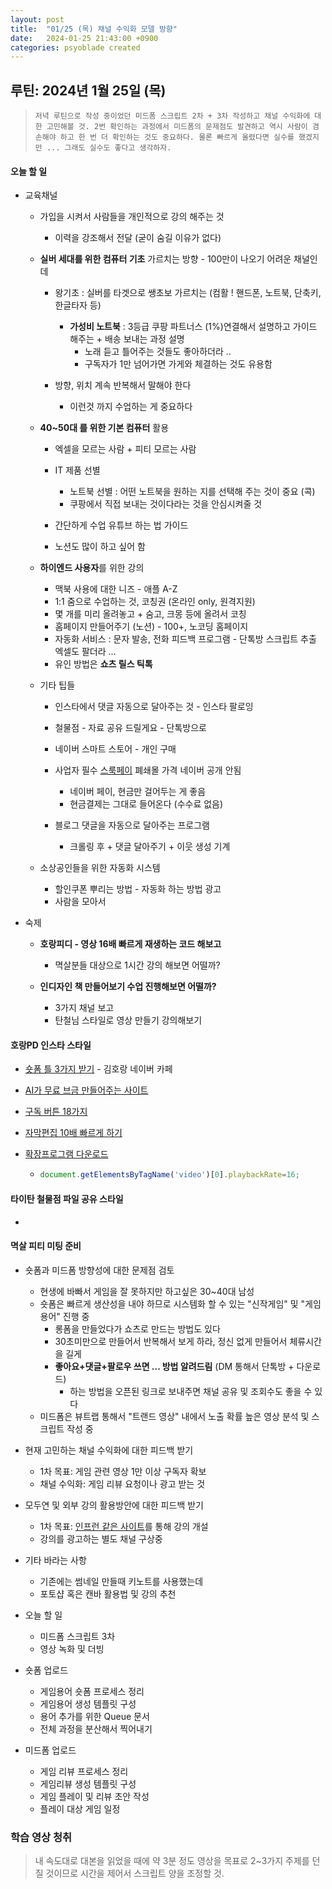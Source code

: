 ```yaml
---
layout: post
title:  "01/25 (목) 채널 수익화 모델 방향"
date:   2024-01-25 21:43:00 +0900
categories: psyoblade created
---
```




## 루틴: 2024년 1월 25일 (목)

>     저녁 루틴으로 작성 중이었던 미드폼 스크립트 2차 + 3차 작성하고 채널 수익화에 대한 고민해볼 것. 2번 확인하는 과정에서 미드폼의 문제점도 발견하고 역시 사람이 겸손해야 하고 한 번 더 확인하는 것도 중요하다. 물론 빠르게 올렸다면 실수를 했겠지만 ... 그래도 실수도 좋다고 생각하자.

#### 오늘 할 일

* 교육채널

  * 가입을 시켜서 사람들을 개인적으로 강의 해주는 것
    * 이력을 강조해서 전달 (굳이 숨길 이유가 없다)

  * **실버 세대를 위한 컴퓨터 기초** 가르치는 방향 - 100만이 나오기 어려운 채널인데
    * 왕기초 : 실버를 타겟으로 쌩초보 가르치는 (컴활 ! 핸드폰, 노트북, 단축키, 한글타자 등)
      * **가성비 노트북** : 3등급 쿠팡 파트너스 (1%)연결해서 설명하고 가이드 해주는 + 배송 보내는 과정 설명
        * 노래 듣고 틀어주는 것들도 좋아하더라 .. 
        * 구독자가 1만 넘어가면 가게와 체결하는 것도 유용함

    * 방향, 위치 계속 반복해서 말해야 한다
      * 이런것 까지 수업하는 게 중요하다

  * **40~50대 를 위한 기본 컴퓨터** 활용
    * 엑셀을 모르는 사람 + 피티 모르는 사람
    * IT 제품 선별
      * 노트북 선별 : 어떤 노트북을 원하는 지를 선택해 주는 것이 중요 (콕)
      * 쿠팡에서 직접 보내는 것이다라는 것을 안심시켜줄 것

    * 간단하게 수업 유튜브 하는 법 가이드
    * 노션도 많이 하고 싶어 함

  * **하이엔드 사용자**를 위한 강의
    * 맥북 사용에 대한 니즈 - 애플 A-Z
    * 1:1 줌으로 수업하는 것, 코칭권 (온라인 only, 원격지원)
    * 몇 개를 미리 올려놓고 + 숨고, 크몽 등에 올려서 코칭
    * 홈페이지 만들어주기 (노션) - 100+, 노코딩 홈페이지
    * 자동화 서비스 : 문자 발송, 전화 피드백 프로그램 - 단톡방 스크립트 추출 엑셀도 팔더라 ... 
    * 유인 방법은 **쇼츠 릴스 틱톡**
  * 기타 팁들
    * 인스타에서 댓글 자동으로 달아주는 것 - 인스타 팔로잉
    * 철물점 - 자료 공유 드릴게요 - 단톡방으로 
    * 네이버 스마트 스토어 - 개인 구매
    * 사업자 필수 [스룩페이](https://srookpay.com/beginner/beginner) 폐쇄몰 가격 네이버 공개 안됨
      * 네이버 페이, 현금만 걸어두는 게 좋음
      * 현금결제는 그대로 들어온다 (수수료 없음)

    * 블로그 댓글을 자동으로 달아주는 프로그램
      * 크롤링 후 + 댓글 달아주기 + 이웃 생성 기계

  * 소상공인들을 위한 자동화 시스템
    * 할인쿠폰 뿌리는 방법 - 자동화 하는 방법 광고
    * 사람을 모아서

* 숙제

  * **호랑피디 - 영상 16배 빠르게 재생하는 코드 해보고**
    * 멱살분들 대상으로 1시간 강의 해보면 어떨까?

  * **인디자인 책 만들어보기 수업 진행해보면 어떨까?**
    * 3가지 채널 보고
    * 탄철님 스타일로 영상 만들기 강의해보기

#### 호랑PD 인스타 스타일

* [숏폼 틀 3가지 받기](https://cafe.naver.com/potentiallab/39) - 김호랑 네이버 카페
  
* [AI가 무료 브금 만들어주는 사이트](https://mixaudio.notion.site/f0bb6e9dee044176bf0cd32c1571c14b?pvs=4)
  
* [구독 버튼 18가지](https://drive.google.com/file/d/1AWMmNC0P0wtyH3qZP_I5wRvujM9abOoT)

* [자막편집 10배 빠르게 하기](https://drive.google.com/file/d/1QxXn3dOD8LwdLgsA0PktmEQRx2CeXn7_)

* [확장프로그램 다운로드](http://bit.ly/3Tbofxh)

  * ```javascript
    document.getElementsByTagName('video')[0].playbackRate=16;
    ```

#### 타이탄 철물점 파일 공유 스타일

* 

#### 멱살 피티 미팅 준비

* 숏폼과 미드폼 방향성에 대한 문제점 검토
  * 현생에 바빠서 게임을 잘 못하지만 하고싶은 30~40대 남성
  * 숏폼은 빠르게 생산성을 내야 하므로 시스템화 할 수 있는 "신작게임" 및 "게임용어" 진행 중
    * 롱폼을 만들었다가 쇼츠로 만드는 방법도 있다
    * 30초미만으로 만들어서 반복해서 보게 하라, 정신 없게 만들어서 체류시간을 길게
    * **좋아요+댓글+팔로우 쓰면 ... 방법 알려드림** (DM 통해서 단톡방 + 다운로드)
      * 하는 방법을 오픈된 링크로 보내주면 채널 공유 및 조회수도 좋을 수 있다
  * 미드폼은 뷰트랩 통해서 "트랜드 영상" 내에서 노출 확률 높은 영상 분석 및 스크립트 작성 중
* 현재 고민하는 채널 수익화에 대한 피드백 받기
  * 1차 목표: 게임 관련 영상 1만 이상 구독자 확보
  * 채널 수익화: 게임 리뷰 요청이나 광고 받는 것
* 모두연 및 외부 강의 활용방안에 대한 피드백 받기
  * 1차 목표: <u>인프런 같은 사이트</u>를 통해 강의 개설
  * 강의를 광고하는 별도 채널 구상중
* 기타 바라는 사항
  * 기존에는 썸네일 만들때 키노트를 사용했는데
  * 포토샵 혹은 캔바 활용법 및 강의 추천

* 오늘 할 일
  * 미드폼 스크립트 3차
  * 영상 녹화 및 더빙
* 숏폼 업로드
  * 게임용어 숏폼 프로세스 정리
  * 게임용어 생성 템플릿 구성
  * 용어 추가를 위한 Queue 문서
  * 전체 과정을 분산해서 찍어내기
* 미드폼 업로드
  * 게임 리뷰 프로세스 정리
  * 게임리뷰 생성 템플릿 구성
  * 게임 플레이 및 리뷰 초안 작성
  * 플레이 대상 게임 일정

### 학습 영상 청취

>  내 속도대로 대본을 읽었을 때에 약 3분 정도 영상을 목표로 2~3가지 주제를 던질 것이므로 시간을 제어서 스크립트 양을 조정할 것. 

